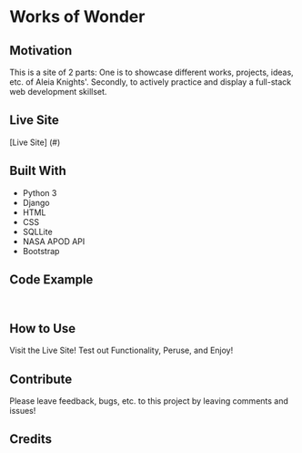 # Works of Wonder

## Motivation
This is a site of 2 parts:
One is to showcase different works, projects, ideas, etc. of Aleia Knights'.
Secondly, to actively practice and display a full-stack web development skillset.


## Live Site
[Live Site] (#)

## Built With
* Python 3
* Django
* HTML
* CSS
* SQLLite
* NASA APOD API
* Bootstrap

## Code Example
```


```


## How to Use
Visit the Live Site! Test out Functionality, Peruse, and Enjoy!

## Contribute
Please leave feedback, bugs, etc. to this project by leaving comments and issues!

## Credits

